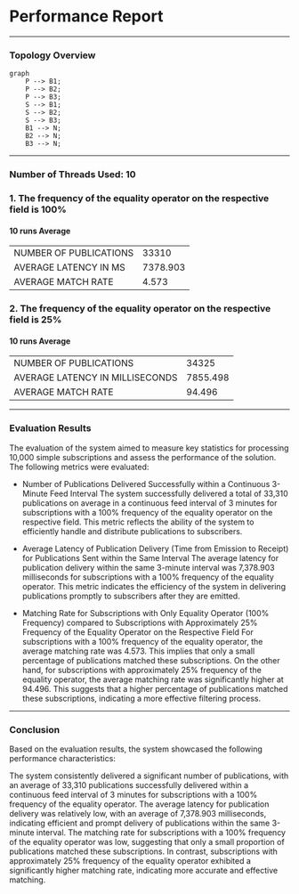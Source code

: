 # Performance Report

---

### Topology Overview

```mermaid
graph
    P --> B1;
    P --> B2;
    P --> B3;
    S --> B1;
    S --> B2;
    S --> B3;
    B1 --> N;
    B2 --> N;
    B3 --> N;
```

---

### Number of Threads Used: 10

### 1. The frequency of the equality operator on the respective field is 100%

#### 10 runs Average

|                        |          |
|------------------------|----------|
| NUMBER OF PUBLICATIONS | 33310    |
| AVERAGE LATENCY IN MS  | 7378.903 |
| AVERAGE MATCH RATE     | 4.573    |

### 2. The frequency of the equality operator on the respective field is 25%

#### 10 runs Average

|                                 |          |
|---------------------------------|----------|
| NUMBER OF PUBLICATIONS          | 34325    |
| AVERAGE LATENCY IN MILLISECONDS | 7855.498 |
| AVERAGE MATCH RATE              | 94.496   |

---

### Evaluation Results

The evaluation of the system aimed to measure key statistics for processing 10,000 simple subscriptions and assess the performance of the
solution. The following metrics were evaluated:

- Number of Publications Delivered Successfully within a Continuous 3-Minute Feed Interval
  The system successfully delivered a total of 33,310 publications on average in a continuous feed interval of 3 minutes for subscriptions
  with a 100% frequency of the equality operator on the respective field. This metric reflects the ability of the system to efficiently
  handle and distribute publications to subscribers.


- Average Latency of Publication Delivery (Time from Emission to Receipt) for Publications Sent within the Same Interval
  The average latency for publication delivery within the same 3-minute interval was 7,378.903 milliseconds for subscriptions with a 100%
  frequency of the equality operator. This metric indicates the efficiency of the system in delivering publications promptly to subscribers
  after they are emitted.


- Matching Rate for Subscriptions with Only Equality Operator (100% Frequency) compared to Subscriptions with Approximately 25%
  Frequency of the Equality Operator on the Respective Field
  For subscriptions with a 100% frequency of the equality operator, the average matching rate was 4.573. This implies that only a small
  percentage of publications matched these subscriptions. On the other hand, for subscriptions with approximately 25% frequency of the
  equality operator, the average matching rate was significantly higher at 94.496. This suggests that a higher percentage of publications
  matched these subscriptions, indicating a more effective filtering process.

---

### Conclusion

Based on the evaluation results, the system showcased the following performance characteristics:

The system consistently delivered a significant number of publications, with an average of 33,310 publications successfully delivered within
a continuous feed interval of 3 minutes for subscriptions with a 100% frequency of the equality operator.
The average latency for publication delivery was relatively low, with an average of 7,378.903 milliseconds, indicating efficient and prompt
delivery of publications within the same 3-minute interval.
The matching rate for subscriptions with a 100% frequency of the equality operator was low, suggesting that only a small proportion of
publications matched these subscriptions.
In contrast, subscriptions with approximately 25% frequency of the equality operator exhibited a significantly higher matching rate,
indicating more accurate and effective matching.

